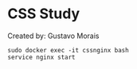 # CSS Study

Created by: Gustavo Morais

```
sudo docker exec -it cssnginx bash
service nginx start
```